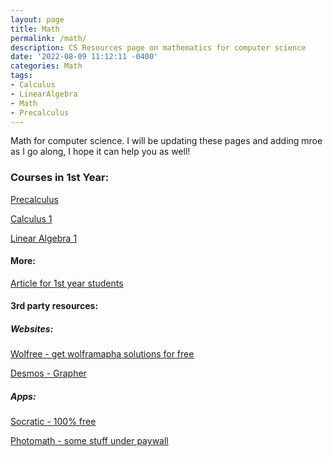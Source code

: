 ```yaml
---
layout: page
title: Math 
permalink: /math/
description: CS Resources page on mathematics for computer science
date: '2022-08-09 11:12:11 -0400'
categories: Math
tags:
- Calculus
- LinearAlgebra
- Math
- Precalculus
---
```


Math for computer science. I will be updating these pages and adding mroe as I go along, I hope it can help you as well! 


### Courses in 1st Year: 
<!-- Precalculus -->
[Precalculus](https://cs.aviparshan.com/math/precalculus/)

<!-- Calculus 1 -->
[Calculus 1](https://cs.aviparshan.com/math/calculus/)


[Linear Algebra 1](https://cs.aviparshan.com/math/linearalgebra/)

#### More: 

[Article for 1st year students](https://tech.aviparshan.com/2022/06/math-required-for-computer-science-1st.html)


#### 3rd party resources:

##### Websites: 

[Wolfree - get wolframapha solutions for free](https://www.wolframalpha.com/input?i=1%2F2)


[Desmos - Grapher](https://www.desmos.com/calculator)


##### Apps:

[Socratic - 100% free](https://socratic.org/)


[Photomath - some stuff under paywall](https://photomath.com/en)